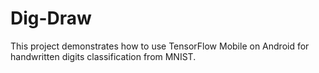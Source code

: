 # Dig-Draw
This project demonstrates how to use TensorFlow Mobile on Android for handwritten digits classification from MNIST.

